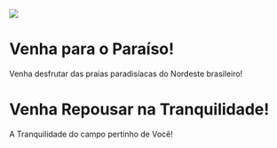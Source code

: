 <img src="https://i.imgur.com/gGIcPAc.png">

<div id="banner" class="cycle-slideshow" data-cycle-slides="> div">
	<div id="b1">
		<span>
			<h1>Venha para o Paraíso!</h1>
			<p>Venha desfrutar das praias paradisíacas do Nordeste brasileiro!</p>
		</span>
	</div>
	<div id="b2">
		<span>
			<h1>Venha Repousar na Tranquilidade!</h1>
			<p>A Tranquilidade do campo pertinho de Você!</p>
		</span>
	</div>
</div>

